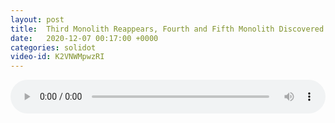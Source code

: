 ```yaml
---
layout: post
title:  Third Monolith Reappears, Fourth and Fifth Monolith Discovered
date:   2020-12-07 00:17:00 +0000
categories: solidot
video-id: K2VNWMpwzRI
---
```


<audio src="/assets/d6ad9a7ab4ef14003c55b0a0fc7a13ec.mp3" style="width: 100%;" controls></audio>

